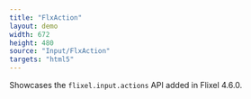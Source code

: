 ```yaml
---
title: "FlxAction"
layout: demo
width: 672
height: 480
source: "Input/FlxAction"
targets: "html5"
---
```


Showcases the `flixel.input.actions` API added in Flixel 4.6.0.
